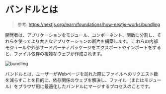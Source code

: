 # バンドルとは

> 参考: https://nextjs.org/learn/foundations/how-nextjs-works/bundling

開発者は、アプリケーションをモジュール、コンポーネント、関数に分割し、それらを使ってより大きなアプリケーションの断片を構築します。
これらの内部モジュールや外部サードパーティパッケージをエクスポートやインポートをすると、ファイル依存の複雑なウェブが作成されます。

![bundling](https://nextjs.org/static/images/learn/foundations/bundling.png)

バンドルとは、ユーザーがWebページを訪れた際にファイルへのリクエスト数を減らすことを目的に、依存関係のウェブを解決し、ファイル（またはモジュール）をブラウザ用に最適化したバンドルにマージするプロセスのことです。

